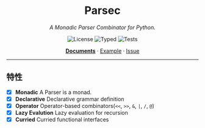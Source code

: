 <h1 align="center"> Parsec </h1>
<p  align="center">
  <em>A Monadic Parser Combinator for Python.</em>
</p>
<p align="center">
    <img src="https://img.shields.io/github/license/lunexnocty/parsec-python.svg?style=flat-square" alt="License"/>
    <img src="https://github.com/lunexnocty/parsec-python/actions/workflows/typecheck.yml/badge.svg" alt="Typed"/>
    <img src="https://github.com/lunexnocty/parsec-python/actions/workflows/unittest.yml/badge.svg" alt="Tests"/>
</p>
<p align="center">
  <a href="https://github.com/lunexnocty/parsec-python/tree/main/docs"><strong>Documents</strong></a>
  ·
  <a href="https://github.com/lunexnocty/parsec-python/tree/main/examples">Example</a>
  ·
  <a href="https://github.com/lunexnocty/parsec-python/issues">Issue</a>
</p>

---


## 特性

* [x] **Monadic** A Parser is a monad.
* [x] **Declarative** Declarative grammar definition
* [x] **Operator**  Operator-based combinators(`<<`, `>>`, `&`, `|`, `/`, `@`)
* [x] **Lazy Evalution** Lazy evaluation for recursion
* [x] **Curried** Curried functional interfaces
